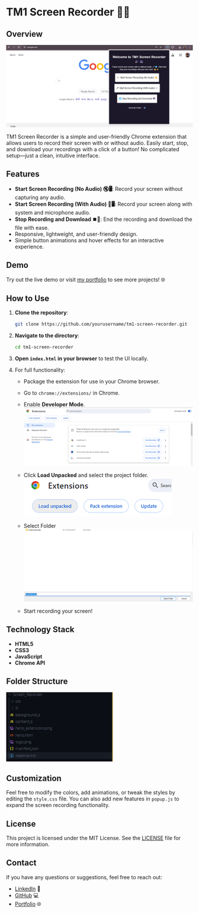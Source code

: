# TM1 Screen Recorder 🎥✨

## Overview

![alt text]({33A0F365-9453-4EA5-ACFF-C2881F9A1B52}.png)

TM1 Screen Recorder is a simple and user-friendly Chrome extension that allows users to record their screen with or without audio. Easily start, stop, and download your recordings with a click of a button! No complicated setup—just a clean, intuitive interface.

## Features

- **Start Screen Recording (No Audio) 🔇🖥️**: Record your screen without capturing any audio.
- **Start Screen Recording (With Audio) 🎤🖥️**: Record your screen along with system and microphone audio.
- **Stop Recording and Download ⏹️💾**: End the recording and download the file with ease.
- Responsive, lightweight, and user-friendly design.
- Simple button animations and hover effects for an interactive experience.

## Demo

Try out the live demo or visit [my portfolio](https://tejas-mundhe-projects.netlify.app/) to see more projects! 🌐

## How to Use

1. **Clone the repository**:
   ```bash
   git clone https://github.com/yourusername/tm1-screen-recorder.git
   ```
2. **Navigate to the directory**:
   ```bash
   cd tm1-screen-recorder
   ```
3. **Open `index.html` in your browser** to test the UI locally.
4. For full functionality:

   - Package the extension for use in your Chrome browser.
   - Go to `chrome://extensions/` in Chrome.
   - Enable **Developer Mode**.
     ![alt text]({AD03C926-B1AA-4D27-A15F-C57C69407628}.png)

   - Click **Load Unpacked** and select the project folder.
     ![alt text]({D0E51753-6D5D-4E37-979D-F8C2CBEA82B7}.png)

   - Select Folder
     ![alt text]({1749042C-19D1-4EB0-86E6-8927083B0443}.png)
   - Start recording your screen!

## Technology Stack

- **HTML5**
- **CSS3**
- **JavaScript**
- **Chrome API**

## Folder Structure

![alt text]({0C5B49C3-5757-4800-B614-4EB1EDBA2D48}.png)

## Customization

Feel free to modify the colors, add animations, or tweak the styles by editing the `style.css` file. You can also add new features in `popup.js` to expand the screen recording functionality.

## License

This project is licensed under the MIT License. See the [LICENSE](LICENSE) file for more information.

## Contact

If you have any questions or suggestions, feel free to reach out:

- [LinkedIn](https://www.linkedin.com/in/tejas-mundhe) 👤
- [GitHub](https://github.com/tejasrockshere) 💻
- [Portfolio](https://tejas-mundhe-projects.netlify.app) 🌐

```

```
